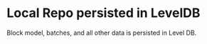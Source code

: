 # Local Repo persisted in LevelDB

Block model, batches, and all other data is persisted in Level DB.
